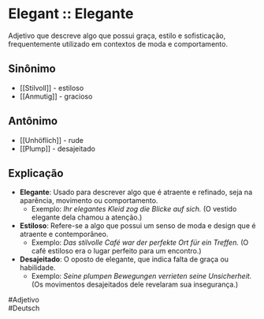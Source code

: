 # Elegant :: Elegante
Adjetivo que descreve algo que possui graça, estilo e sofisticação, frequentemente utilizado em contextos de moda e comportamento.

## Sinônimo
- [[Stilvoll]] - estiloso  
- [[Anmutig]] - gracioso  

## Antônimo
- [[Unhöflich]] - rude  
- [[Plump]] - desajeitado  

## Explicação
- **Elegante**: Usado para descrever algo que é atraente e refinado, seja na aparência, movimento ou comportamento.
  - Exemplo: *Ihr elegantes Kleid zog die Blicke auf sich.* (O vestido elegante dela chamou a atenção.)
- **Estiloso**: Refere-se a algo que possui um senso de moda e design que é atraente e contemporâneo.
  - Exemplo: *Das stilvolle Café war der perfekte Ort für ein Treffen.* (O café estiloso era o lugar perfeito para um encontro.)
- **Desajeitado**: O oposto de elegante, que indica falta de graça ou habilidade.
  - Exemplo: *Seine plumpen Bewegungen verrieten seine Unsicherheit.* (Os movimentos desajeitados dele revelaram sua insegurança.)

#Adjetivo  
#Deutsch